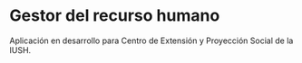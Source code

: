 # Gestor del recurso humano

Aplicación en desarrollo para Centro de Extensión y Proyección Social de la IUSH.
